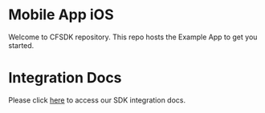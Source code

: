 
# Mobile App iOS
Welcome to CFSDK repository. This repo hosts the Example App to get you started. 

# Integration Docs
Please click [here](https://dev.cashfree.com/payment-gateway/integrations/mobile-integration/ios) to access our SDK integration docs.
